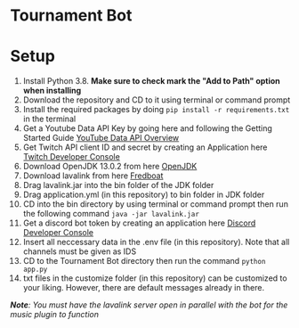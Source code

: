 # Tournament Bot


# Setup

1. Install Python 3.8. **Make sure to check mark the "Add to Path" option when installing**
2. Download the repository and CD to it using terminal or command prompt
3. Install the required packages by doing `pip install -r requirements.txt` in the terminal
4. Get a Youtube Data API Key by going here and following the Getting Started Guide [YouTube Data API Overview](https://developers.google.com/youtube/v3/getting-started)
5. Get Twitch API client ID and secret by creating an Application here [Twitch Developer Console](https://dev.twitch.tv/console)
6. Download OpenJDK 13.0.2 from here [OpenJDK](https://jdk.java.net/archive/)
7. Download lavalink from here [Fredboat](https://ci.fredboat.com/viewLog.html?buildId=lastSuccessful&buildTypeId=Lavalink_Build&tab=artifacts&guest=1)
8. Drag lavalink.jar into the bin folder of the JDK folder
9. Drag application.yml (in this repository) to bin folder in JDK folder
10. CD into the bin directory by using terminal or command prompt then run the following command `java -jar lavalink.jar`
11. Get a discord bot token by creating an application here [Discord Developer Console](https://discord.com/developers/applications)
12. Insert all neccessary data in the .env file (in this repository). Note that all channels must be given as IDS
13. CD to the Tournament Bot directory then run the command `python app.py`
14. txt files in the customize folder (in this repository) can be customized to your liking. However, there are default messages already in there.

***Note**: You must have the lavalink server open in parallel with the bot for the music plugin to function*
